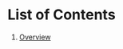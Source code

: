 # List of Contents
1. [Overview](https://github.com/Blatke/Multi-Masks.shader/blob/main/Tutorials/EN/1.%20Overview.md)
